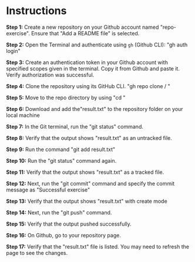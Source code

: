 # Instructions

**Step 1:** Create a new repository on your Github account named "repo-exercise". Ensure that "Add a README file" is selected.

**Step 2:** Open the Terminal and authenticate using `gh` (Github CLI):
"gh auth login"

**Step 3:** Create an authentication token in your Github account with specified scopes given in the terminal. Copy it from Github and paste it. Verify authorization was successful.

**Step 4:** Clone the repository using its GitHub CLI.
"gh repo clone <YOUR USERNAME>/<REPOSITORY-NAME> "

**Step 5:** Move to the repo directory by using "cd <REPOSITORY-NAME>"

**Step 6:** Download and add the"result.txt" to the repository folder on your local machine

**Step 7:** In the Git terminal, run the "git status" command.

**Step 8:** Verify that the output shows "result.txt" as an untracked file.

**Step 9:** Run the command "git add result.txt"

**Step 10:** Run the "git status" command again.

**Step 11:** Verify that the output shows "result.txt" as a tracked file.

**Step 12:** Next, run the "git commit" command and specify the commit message as "Successful exercise"

**Step 13:** Verify that the output shows "result.txt" with create mode

**Step 14:** Next, run the "git push" command.

**Step 15:** Verify that the output pushed successfully.

**Step 16:** On Github, go to your repository page.

**Step 17:** Verify that the "result.txt" file is listed. You may need to refresh the page to see the changes.
